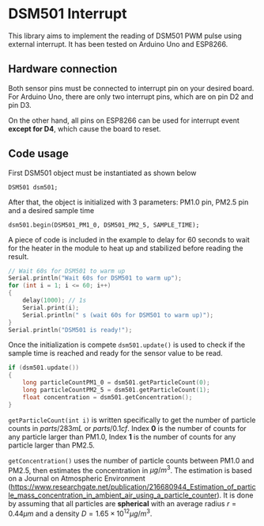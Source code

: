# DSM501 Interrupt
This library aims to implement the reading of DSM501 PWM pulse using external interrupt. It has been tested on Arduino Uno and ESP8266. 



## Hardware connection

Both sensor pins must be connected to interrupt pin on your desired board. For Arduino Uno, there are only two interrupt pins, which are on pin D2 and pin D3.

On the other hand, all pins on ESP8266 can be used for interrupt event **except for D4**, which cause the board to reset.



## Code usage

First DSM501 object must be instantiated as shown below

`DSM501 dsm501;`

After that, the object is initialized with 3 parameters: PM1.0 pin, PM2.5 pin and a desired sample time

`dsm501.begin(DSM501_PM1_0, DSM501_PM2_5, SAMPLE_TIME);`

A piece of code is included in the example to delay for 60 seconds to wait for the heater in the module to heat up and stabilized before reading the result.

```c
// Wait 60s for DSM501 to warm up
Serial.println("Wait 60s for DSM501 to warm up"); 
for (int i = 1; i <= 60; i++)
{
	delay(1000); // 1s
	Serial.print(i);
	Serial.println(" s (wait 60s for DSM501 to warm up)");
}
Serial.println("DSM501 is ready!");
```

Once the initialization is compete `dsm501.update()` is used to check if the sample time is reached and ready for the sensor value to be read.

```c
if (dsm501.update())
{
    long particleCountPM1_0 = dsm501.getParticleCount(0);
    long particleCountPM2_5 = dsm501.getParticleCount(1);
    float concentration = dsm501.getConcentration();
}
```

`getParticleCount(int i)` is written specifically to get the number of particle counts in $parts/283mL$ or $parts/0.1cf$. Index **0** is the number of counts for any particle larger than PM1.0, Index **1** is the number of counts for any particle larger than PM2.5.

`getConcentration()` uses the number of particle counts between PM1.0 and PM2.5, then estimates the concentration in $\mu g/m^3$. The estimation is based on a Journal on Atmospheric Environment (<https://www.researchgate.net/publication/216680944_Estimation_of_particle_mass_concentration_in_ambient_air_using_a_particle_counter>). It is done by assuming that all particles are **spherical** with an average radius $r=0.44\mu m$  and a density $D=1.65\times10^{12}\mu g/m^3$. 

